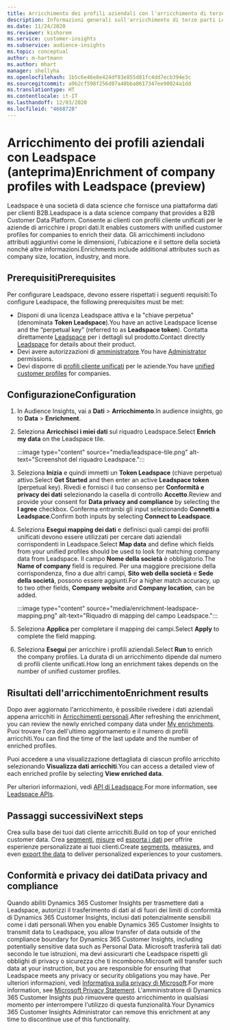 ```yaml
---
title: Arricchimento dei profili aziendali con l'arricchimento di terze parti Leadspace
description: Informazioni generali sull'arricchimento di terze parti Leadspace.
ms.date: 11/24/2020
ms.reviewer: kishorem
ms.service: customer-insights
ms.subservice: audience-insights
ms.topic: conceptual
author: m-hartmann
ms.author: mhart
manager: shellyha
ms.openlocfilehash: 1b5c6e46e8e424df83e855d81fc4dd7ecb394e3c
ms.sourcegitcommit: a9b2cf598f256d07a48bba8617347ee90024a1dd
ms.translationtype: HT
ms.contentlocale: it-IT
ms.lasthandoff: 12/03/2020
ms.locfileid: "4668728"
---
```

# <a name="enrichment-of-company-profiles-with-leadspace-preview"></a><span data-ttu-id="97fb7-103">Arricchimento dei profili aziendali con Leadspace (anteprima)</span><span class="sxs-lookup"><span data-stu-id="97fb7-103">Enrichment of company profiles with Leadspace (preview)</span></span>

<span data-ttu-id="97fb7-104">Leadspace è una società di data science che fornisce una piattaforma dati per clienti B2B.</span><span class="sxs-lookup"><span data-stu-id="97fb7-104">Leadspace is a data science company that provides a B2B Customer Data Platform.</span></span> <span data-ttu-id="97fb7-105">Consente ai clienti con profili cliente unificati per le aziende di arricchire i propri dati.</span><span class="sxs-lookup"><span data-stu-id="97fb7-105">It enables customers with unified customer profiles for companies to enrich their data.</span></span> <span data-ttu-id="97fb7-106">Gli arricchimenti includono attributi aggiuntivi come le dimensioni, l'ubicazione e il settore della società nonché altre informazioni.</span><span class="sxs-lookup"><span data-stu-id="97fb7-106">Enrichments include additional attributes such as company size, location, industry, and more.</span></span>

## <a name="prerequisites"></a><span data-ttu-id="97fb7-107">Prerequisiti</span><span class="sxs-lookup"><span data-stu-id="97fb7-107">Prerequisites</span></span>

<span data-ttu-id="97fb7-108">Per configurare Leadspace, devono essere rispettati i seguenti requisiti:</span><span class="sxs-lookup"><span data-stu-id="97fb7-108">To configure Leadspace, the following prerequisites must be met:</span></span>

- <span data-ttu-id="97fb7-109">Disponi di una licenza Leadspace attiva e la "chiave perpetua" (denominata **Token Leadspace**).</span><span class="sxs-lookup"><span data-stu-id="97fb7-109">You have an active Leadspace license and the “perpetual key” (referred to as **Leadspace token**).</span></span> <span data-ttu-id="97fb7-110">Contatta direttamente [Leadspace](https://www.leadspace.com/products/leadspace-on-demand/) per i dettagli sul prodotto.</span><span class="sxs-lookup"><span data-stu-id="97fb7-110">Contact directly [Leadspace](https://www.leadspace.com/products/leadspace-on-demand/) for details about their product.</span></span>
- <span data-ttu-id="97fb7-111">Devi avere autorizzazioni di [amministratore](permissions.md#administrator).</span><span class="sxs-lookup"><span data-stu-id="97fb7-111">You have [Administrator](permissions.md#administrator) permissions.</span></span>
- <span data-ttu-id="97fb7-112">Devi disporre di [profili cliente unificati](customer-profiles.md) per le aziende.</span><span class="sxs-lookup"><span data-stu-id="97fb7-112">You have [unified customer profiles](customer-profiles.md) for companies.</span></span>

## <a name="configuration"></a><span data-ttu-id="97fb7-113">Configurazione</span><span class="sxs-lookup"><span data-stu-id="97fb7-113">Configuration</span></span>

1. <span data-ttu-id="97fb7-114">In Audience Insights, vai a **Dati** > **Arricchimento**.</span><span class="sxs-lookup"><span data-stu-id="97fb7-114">In audience insights, go to **Data** > **Enrichment**.</span></span>

1. <span data-ttu-id="97fb7-115">Seleziona **Arricchisci i miei dati** sul riquadro Leadspace.</span><span class="sxs-lookup"><span data-stu-id="97fb7-115">Select **Enrich my data** on the Leadspace tile.</span></span>

   :::image type="content" source="media/leadspace-tile.png" alt-text="Screenshot del riquadro Leadspace.":::

1. <span data-ttu-id="97fb7-117">Seleziona **Inizia** e quindi immetti un **Token Leadspace** (chiave perpetua) attivo.</span><span class="sxs-lookup"><span data-stu-id="97fb7-117">Select **Get Started** and then enter an active **Leadspace token** (perpetual key).</span></span> <span data-ttu-id="97fb7-118">Rivedi e fornisci il tuo consenso per **Conformità e privacy dei dati** selezionando la casella di controllo **Accetto**.</span><span class="sxs-lookup"><span data-stu-id="97fb7-118">Review and provide your consent for **Data privacy and compliance** by selecting the **I agree** checkbox.</span></span> <span data-ttu-id="97fb7-119">Conferma entrambi gli input selezionando **Connetti a Leadspace**.</span><span class="sxs-lookup"><span data-stu-id="97fb7-119">Confirm both inputs by selecting **Connect to Leadspace**.</span></span>

1. <span data-ttu-id="97fb7-120">Seleziona **Esegui mapping dei dati** e definisci quali campi dei profili unificati devono essere utilizzati per cercare dati aziendali corrispondenti in Leadspace.</span><span class="sxs-lookup"><span data-stu-id="97fb7-120">Select **Map data** and define which fields from your unified profiles should be used to look for matching company data from Leadspace.</span></span> <span data-ttu-id="97fb7-121">Il campo **Nome della società** è obbligatorio.</span><span class="sxs-lookup"><span data-stu-id="97fb7-121">The **Name of company** field is required.</span></span> <span data-ttu-id="97fb7-122">Per una maggiore precisione della corrispondenza, fino a due altri campi, **Sito web della società** e **Sede della società**, possono essere aggiunti.</span><span class="sxs-lookup"><span data-stu-id="97fb7-122">For a higher match accuracy, up to two other fields, **Company website** and **Company location**, can be added.</span></span>

   :::image type="content" source="media/enrichment-leadspace-mapping.png" alt-text="Riquadro di mapping del campo Leadspace.":::
   
1. <span data-ttu-id="97fb7-124">Seleziona **Applica** per completare il mapping dei campi.</span><span class="sxs-lookup"><span data-stu-id="97fb7-124">Select **Apply** to complete the field mapping.</span></span>

1. <span data-ttu-id="97fb7-125">Seleziona **Esegui** per arricchire i profili aziendali.</span><span class="sxs-lookup"><span data-stu-id="97fb7-125">Select **Run** to enrich the company profiles.</span></span> <span data-ttu-id="97fb7-126">La durata di un arricchimento dipende dal numero di profili cliente unificati.</span><span class="sxs-lookup"><span data-stu-id="97fb7-126">How long an enrichment takes depends on the number of unified customer profiles.</span></span>

## <a name="enrichment-results"></a><span data-ttu-id="97fb7-127">Risultati dell'arricchimento</span><span class="sxs-lookup"><span data-stu-id="97fb7-127">Enrichment results</span></span>

<span data-ttu-id="97fb7-128">Dopo aver aggiornato l'arricchimento, è possibile rivedere i dati aziendali appena arricchiti in [Arricchimenti personali](enrichment-hub.md).</span><span class="sxs-lookup"><span data-stu-id="97fb7-128">After refreshing the enrichment, you can review the newly enriched company data under [My enrichments](enrichment-hub.md).</span></span> <span data-ttu-id="97fb7-129">Puoi trovare l'ora dell'ultimo aggiornamento e il numero di profili arricchiti.</span><span class="sxs-lookup"><span data-stu-id="97fb7-129">You can find the time of the last update and the number of enriched profiles.</span></span>

<span data-ttu-id="97fb7-130">Puoi accedere a una visualizzazione dettagliata di ciascun profilo arricchito selezionando **Visualizza dati arricchiti**.</span><span class="sxs-lookup"><span data-stu-id="97fb7-130">You can access a detailed view of each enriched profile by selecting **View enriched data**.</span></span>

<span data-ttu-id="97fb7-131">Per ulteriori informazioni, vedi [API di Leadspace](https://support.leadspace.com/hc/en-us/sections/201997649-API).</span><span class="sxs-lookup"><span data-stu-id="97fb7-131">For more information, see [Leadspace APIs](https://support.leadspace.com/hc/en-us/sections/201997649-API).</span></span>

## <a name="next-steps"></a><span data-ttu-id="97fb7-132">Passaggi successivi</span><span class="sxs-lookup"><span data-stu-id="97fb7-132">Next steps</span></span>

<span data-ttu-id="97fb7-133">Crea sulla base dei tuoi dati cliente arricchiti.</span><span class="sxs-lookup"><span data-stu-id="97fb7-133">Build on top of your enriched customer data.</span></span> <span data-ttu-id="97fb7-134">Crea [segmenti](segments.md), [misure](measures.md) ed [esporta i dati](export-destinations.md) per offrire esperienze personalizzate ai tuoi clienti.</span><span class="sxs-lookup"><span data-stu-id="97fb7-134">Create [segments](segments.md), [measures](measures.md), and even [export the data](export-destinations.md) to deliver personalized experiences to your customers.</span></span>

## <a name="data-privacy-and-compliance"></a><span data-ttu-id="97fb7-135">Conformità e privacy dei dati</span><span class="sxs-lookup"><span data-stu-id="97fb7-135">Data privacy and compliance</span></span>

<span data-ttu-id="97fb7-136">Quando abiliti Dynamics 365 Customer Insights per trasmettere dati a Leadspace, autorizzi il trasferimento di dati al di fuori dei limiti di conformità di Dynamics 365 Customer Insights, inclusi dati potenzialmente sensibili come i dati personali.</span><span class="sxs-lookup"><span data-stu-id="97fb7-136">When you enable Dynamics 365 Customer Insights to transmit data to Leadspace, you allow transfer of data outside of the compliance boundary for Dynamics 365 Customer Insights, including potentially sensitive data such as Personal Data.</span></span> <span data-ttu-id="97fb7-137">Microsoft trasferirà tali dati secondo le tue istruzioni, ma devi assicurarti che Leadspace rispetti gli obblighi di privacy o sicurezza che ti incombono.</span><span class="sxs-lookup"><span data-stu-id="97fb7-137">Microsoft will transfer such data at your instruction, but you are responsible for ensuring that Leadspace meets any privacy or security obligations you may have.</span></span> <span data-ttu-id="97fb7-138">Per ulteriori informazioni, vedi [Informativa sulla privacy di Microsoft](https://go.microsoft.com/fwlink/?linkid=396732).</span><span class="sxs-lookup"><span data-stu-id="97fb7-138">For more information, see [Microsoft Privacy Statement](https://go.microsoft.com/fwlink/?linkid=396732).</span></span>
<span data-ttu-id="97fb7-139">L'amministratore di Dynamics 365 Customer Insights può rimuovere questo arricchimento in qualsiasi momento per interrompere l'utilizzo di questa funzionalità.</span><span class="sxs-lookup"><span data-stu-id="97fb7-139">Your Dynamics 365 Customer Insights Administrator can remove this enrichment at any time to discontinue use of this functionality.</span></span>